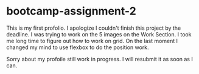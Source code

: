 # bootcamp-assignment-2

This is my first profolio. I apologize I couldn't finish this project by the deadline.
I was trying to work on the 5 images on the Work Section. I took me long time to figure out
how to work on grid. On the last moment I changed my mind to use flexbox to do the position work.

Sorry about my profoile still work in progress. I will resubmit it as soon as I can.